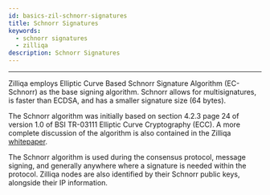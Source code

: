```yaml
---
id: basics-zil-schnorr-signatures
title: Schnorr Signatures
keywords:
  - schnorr signatures
  - zilliqa
description: Schnorr Signatures
---
```


---

Zilliqa employs Elliptic Curve Based Schnorr Signature Algorithm (EC-Schnorr) as the base signing algorithm. Schnorr allows for multisignatures, is faster than ECDSA, and has a smaller signature size (64 bytes).

The Schnorr algorithm was initially based on section 4.2.3 page 24 of version 1.0 of BSI TR-03111 Elliptic Curve Cryptography (ECC). A more complete discussion of the algorithm is also contained in the Zilliqa [whitepaper](https://docs.zilliqa.com/whitepaper.pdf).

The Schnorr algorithm is used during the consensus protocol, message signing, and generally anywhere where a signature is needed within the protocol. Zilliqa nodes are also identified by their Schnorr public keys, alongside their IP information.
